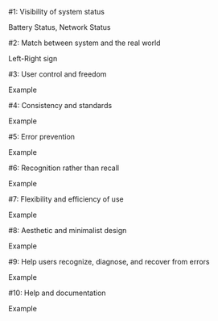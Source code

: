 #1: Visibility of system status

Battery Status, Network Status

#2: Match between system and the real world

Left-Right sign

#3: User control and freedom

Example

#4: Consistency and standards

Example

#5: Error prevention

Example

#6: Recognition rather than recall

Example

#7: Flexibility and efficiency of use

Example

#8: Aesthetic and minimalist design

Example

#9: Help users recognize, diagnose, and recover from errors

Example

#10: Help and documentation

Example

